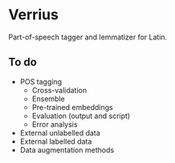 # Verrius

Part-of-speech tagger and lemmatizer for Latin.

## To do
- POS tagging
    - Cross-validation
    - Ensemble
    - Pre-trained embeddings
    - Evaluation (output and script)
    - Error analysis
- External unlabelled data
- External labelled data
- Data augmentation methods
